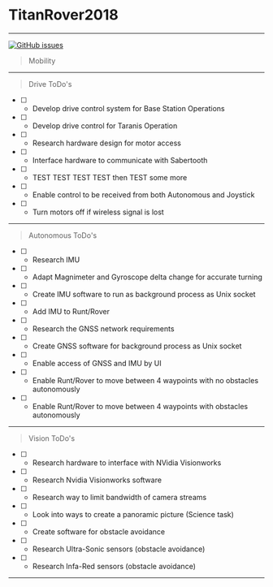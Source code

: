 # TitanRover2018 
----

[![GitHub issues](https://img.shields.io/github/issues/CSUFTitanRover/TitanRover2018.svg)](https://github.com/CSUFTitanRover/TitanRover2018/issues)

>Mobility 
----

>Drive
ToDo's
- [ ] - Develop drive control system for Base Station Operations
- [ ] - Develop drive control for Taranis Operation
- [ ] - Research hardware design for motor access
- [ ] - Interface hardware to communicate with Sabertooth
- [ ] - TEST TEST TEST TEST then TEST some more
- [ ] - Enable control to be received from both Autonomous and Joystick 
- [ ] - Turn motors off if wireless signal is lost
----

>Autonomous 
ToDo's
- [ ] - Research IMU
- [ ] - Adapt Magnimeter and Gyroscope delta change for accurate turning
- [ ] - Create IMU software to run as background process as Unix socket
- [ ] - Add IMU to Runt/Rover
- [ ] - Research the GNSS network requirements
- [ ] - Create GNSS software for background process as Unix socket
- [ ] - Enable access of GNSS and IMU by UI
- [ ] - Enable Runt/Rover to move between 4 waypoints with no obstacles autonomously
- [ ] - Enable Runt/Rover to move between 4 waypoints with obstacles autonomously
----

>Vision
ToDo's
- [ ] - Research hardware to interface with NVidia Visionworks
- [ ] - Research Nvidia Visionworks software
- [ ] - Research way to limit bandwidth of camera streams
- [ ] - Look into ways to create a panoramic picture (Science task)
- [ ] - Create software for obstacle avoidance
- [ ] - Research Ultra-Sonic sensors (obstacle avoidance)
- [ ] - Research Infa-Red sensors (obstacle avoidance)
----

